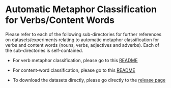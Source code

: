 # Automatic Metaphor Classification for Verbs/Content Words

Please refer to each of the following sub-directories for further references on datasets/experiments relating to automatic metaphor classification for verbs and content words (nouns, verbs, adjectives and adverbs). Each of the sub-directories is self-contained.

* For verb metaphor classification, please go to this [README](https://github.com/EducationalTestingService/metaphor/blob/master/verbs/README.md)

* For content-word classification, please go to this [README](https://github.com/EducationalTestingService/metaphor/blob/master/content-words/README.md)

* To download the datasets directly, please go directly to the [release page](https://github.com/EducationalTestingService/metaphor/releases)

